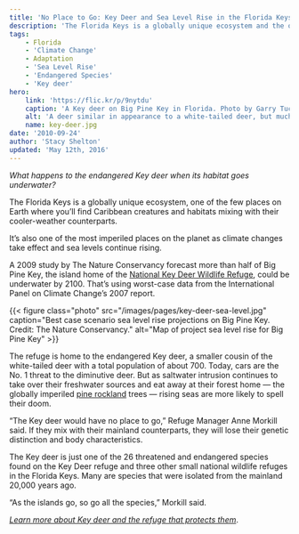 ```yaml
---
title: 'No Place to Go: Key Deer and Sea Level Rise in the Florida Keys'
description: 'The Florida Keys is a globally unique ecosystem and the only home in the world to the endangered Key deer. But some projections show that these islands could be underwater by 2100.'
tags:
    - Florida
    - 'Climate Change'
    - Adaptation
    - 'Sea Level Rise'
    - 'Endangered Species'
    - 'Key deer'
hero:
    link: 'https://flic.kr/p/9nytdu'
    caption: 'A Key deer on Big Pine Key in Florida. Photo by Garry Tucker, USFWS.'
    alt: 'A deer similar in appearance to a white-tailed deer, but much smaller in size'
    name: key-deer.jpg
date: '2010-09-24'
author: 'Stacy Shelton'
updated: 'May 12th, 2016'
---
```


*What happens to the endangered Key deer when its habitat goes underwater?*

The Florida Keys is a globally unique ecosystem, one of the few places on Earth where you’ll find Caribbean creatures and habitats mixing with their cooler-weather counterparts.

It’s also one of the most imperiled places on the planet as climate changes take effect and sea levels continue rising.

A 2009 study by The Nature Conservancy forecast more than half of Big Pine Key, the island home of the [National Key Deer Wildlife Refuge](http://www.fws.gov/refuge/National_Key_Deer_Refuge/), could be underwater by 2100. That’s using worst-case data from the International Panel on Climate Change’s 2007 report.

{{< figure class="photo" src="/images/pages/key-deer-sea-level.jpg" caption="Best case scenario sea level rise projections on Big Pine Key. Credit: The Nature Conservancy." alt="Map of project sea level rise for Big Pine Key" >}}

The refuge is home to the endangered Key deer, a smaller cousin of the white-tailed deer with a total population of about 700. Today, cars are the No. 1 threat to the diminutive deer. But as saltwater intrusion continues to take over their freshwater sources and eat away at their forest home &mdash; the globally imperiled [pine rockland](/pdf/pine-rocklands.pdf) trees &mdash; rising seas are more likely to spell their doom.

“The Key deer would have no place to go,” Refuge Manager Anne Morkill said. If they mix with their mainland counterparts, they will lose their genetic distinction and body characteristics.

The Key deer is just one of the 26 threatened and endangered species found on the Key Deer refuge and three other small national wildlife refuges in the Florida Keys. Many are species that were isolated from the mainland 20,000 years ago.

“As the islands go, so go all the species,” Morkill said.

*[Learn more about Key deer and the refuge that protects them](http://www.fws.gov/refuge/National_Key_Deer_Refuge/)*.
